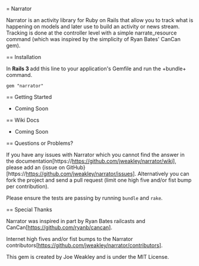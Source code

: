 = Narrator

Narrator is an activity library for Ruby on Rails that allow you to track what is happening on models and later use to build an activity or news stream. Tracking is done at the controller level with a simple narrate_resource command (which was inspired by the simplicity of Ryan Bates' CanCan gem).

== Installation

In <b> Rails 3 </b> add this line to your application's Gemfile and run the +bundle+ command.

    gem "narrator"

== Getting Started

* Coming Soon

== Wiki Docs

* Coming Soon

== Questions or Problems?

If you have any issues with Narrator which you cannot find the answer in the documentation[https://https://github.com/jweakley/narrator/wiki], please add an {issue on GitHub}[https://https://github.com/jweakley/narrator/issues]. Alternatively you can fork the project and send a pull request (limit one high five and/or fist bump per contribution).

Please ensure the tests are passing by running `bundle` and `rake`.

== Special Thanks

Narrator was inspired in part by Ryan Bates railcasts and CanCan[https://github.com/ryanb/cancan].

Internet high fives and/or fist bumps to the Narrator contributors[https://github.com/jweakley/narrator/contributors].


This gem is created by Joe Weakley and is under the MIT License.

